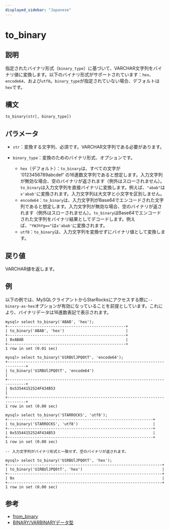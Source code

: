 ```yaml
---
displayed_sidebar: "Japanese"
---
```


# to_binary

## 説明

指定されたバイナリ形式（`binary_type`）に基づいて、VARCHAR文字列をバイナリ値に変換します。以下のバイナリ形式がサポートされています：`hex`、`encode64`、および`utf8`。`binary_type`が指定されていない場合、デフォルトは`hex`です。

## 構文

```Haskell
to_binary(str[, binary_type])
```

## パラメータ

- `str`：変換する文字列、必須です。VARCHAR文字列である必要があります。
- `binary_type`：変換のためのバイナリ形式、オプションです。

  - `hex`（デフォルト）：`to_binary`は、すべての文字が '0123456789abcdef' の16進数文字列であると想定します。入力文字列が無効な場合、空のバイナリが返されます（例外はスローされません）。`to_binary`は入力文字列を直接バイナリに変換します。例えば、`"abab"`は`x'abab'`に変換されます。入力文字列は大文字と小文字を区別しません。
  - `encode64`：`to_binary`は、入力文字列がBase64でエンコードされた文字列であると想定します。入力文字列が無効な場合、空のバイナリが返されます（例外はスローされません）。`to_binary`はBase64でエンコードされた文字列をバイナリ結果としてデコードします。例えば、`"YWJhYg=="`は`x'abab'`に変換されます。
  - `utf8`：`to_binary`は、入力文字列を変換せずにバイナリ値として変換します。

## 戻り値

VARCHAR値を返します。

## 例

以下の例では、MySQLクライアントからStarRocksにアクセスする際に`--binary-as-hex`オプションが有効になっていることを前提としています。これにより、バイナリデータは16進数表記で表示されます。

```Plain
mysql> select to_binary('ABAB', 'hex');
+----------------------------------------------------+
| to_binary('ABAB', 'hex')                           |
+----------------------------------------------------+
| 0xABAB                                             |
+----------------------------------------------------+
1 row in set (0.01 sec)

mysql> select to_binary('U1RBUlJPQ0tT', 'encode64');
+------------------------------------------------------------------------------+
| to_binary('U1RBUlJPQ0tT', 'encode64')                                        |
+------------------------------------------------------------------------------+
| 0x53544152524F434B53                                                         |
+------------------------------------------------------------------------------+
1 row in set (0.00 sec)

mysql> select to_binary('STARROCKS', 'utf8');
+----------------------------------------------------------------+
| to_binary('STARROCKS', 'utf8')                                 |
+----------------------------------------------------------------+
| 0x53544152524F434B53                                           |
+----------------------------------------------------------------+
1 row in set (0.00 sec)

-- 入力文字列がバイナリ形式と一致せず、空のバイナリが返されます。

mysql> select to_binary('U1RBUlJPQ0tT', 'hex');
+--------------------------------------------------------------------+
| to_binary('U1RBUlJPQ0tT', 'hex')                                   |
+--------------------------------------------------------------------+
| 0x                                                                 |
+--------------------------------------------------------------------+
1 row in set (0.00 sec)
```

## 参考

- [from_binary](from_binary.md)
- [BINARY/VARBINARYデータ型](../../sql-statements/data-types/BINARY.md)
